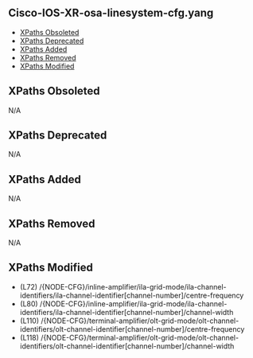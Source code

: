 ## Cisco-IOS-XR-osa-linesystem-cfg.yang

- [XPaths Obsoleted](#xpaths-obsoleted)
- [XPaths Deprecated](#xpaths-deprecated)
- [XPaths Added](#xpaths-added)
- [XPaths Removed](#xpaths-removed)
- [XPaths Modified](#xpaths-modified)

## XPaths Obsoleted

N/A

## XPaths Deprecated

N/A

## XPaths Added

N/A

## XPaths Removed

N/A

## XPaths Modified

- (L72)	/{NODE-CFG}/inline-amplifier/ila-grid-mode/ila-channel-identifiers/ila-channel-identifier[channel-number]/centre-frequency
- (L80)	/{NODE-CFG}/inline-amplifier/ila-grid-mode/ila-channel-identifiers/ila-channel-identifier[channel-number]/channel-width
- (L110)	/{NODE-CFG}/terminal-amplifier/olt-grid-mode/olt-channel-identifiers/olt-channel-identifier[channel-number]/centre-frequency
- (L118)	/{NODE-CFG}/terminal-amplifier/olt-grid-mode/olt-channel-identifiers/olt-channel-identifier[channel-number]/channel-width

